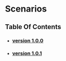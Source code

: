 # Scenarios

## Table Of Contents

- ### [version 1.0.0](https://schstp.github.io/OnlineDoctor/scenarios/version_1_0_0/scenarios)
- ### [version 1.0.1](https://schstp.github.io/OnlineDoctor/scenarios/version_1_0_1/scenarios)
